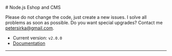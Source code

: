 # Node.js Eshop and CMS

Please do not change the code, just create a new issues. I solve all problems as soon as possible. Do you want special upgrades? Contact me <petersirka@gmail.com>.

- Current version: `v2.0.0`
- [Documentation](http://docs.totaljs.com/eshop-cms/latest.html)

---


